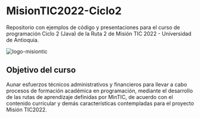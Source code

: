 # MisionTIC2022-Ciclo2
Repositorio con ejemplos de código y presentaciones para el curso de programación Ciclo 2 (Java) de la Ruta 2 de Misión TIC 2022 - Universidad de Antioquia.

![logo-misiontic](https://user-images.githubusercontent.com/2998313/164946562-d8fe001f-77c9-4b5f-8dbd-c96d2112febe.png)


## Objetivo del curso
Aunar esfuerzos técnicos administrativos y financieros para llevar a cabo procesos de formación académica en programación, mediante el desarrollo de las rutas de aprendizaje definidas por MinTIC, de acuerdo con el contenido curricular y demás características contempladas para el proyecto Misión TIC2022.
